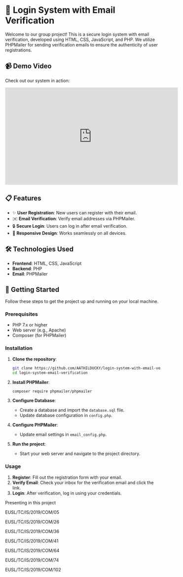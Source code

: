 # 🚀 Login System with Email Verification

Welcome to our group project! This is a secure login system with email verification, developed using HTML, CSS, JavaScript, and PHP. We utilize PHPMailer for sending verification emails to ensure the authenticity of user registrations.

## 📹 Demo Video

Check out our system in action:

<iframe width="560" height="315" src="https://www.youtube.com/embed/YOUR_VIDEO_ID" frameborder="0" allowfullscreen></iframe>

## 📋 Features

- ✨ **User Registration**: New users can register with their email.
- ✉️ **Email Verification**: Verify email addresses via PHPMailer.
- 🔒 **Secure Login**: Users can log in after email verification.
- 👥 **Responsive Design**: Works seamlessly on all devices.

## 🛠️ Technologies Used

- **Frontend**: HTML, CSS, JavaScript
- **Backend**: PHP
- **Email**: PHPMailer

## 🚀 Getting Started

Follow these steps to get the project up and running on your local machine.

### Prerequisites

- PHP 7.x or higher
- Web server (e.g., Apache)
- Composer (for PHPMailer)

### Installation

1. **Clone the repository**:
    ```bash
    git clone https://github.com/AATHILDUCKY/login-system-with-email-verification.git
    cd login-system-email-verification
    ```

2. **Install PHPMailer**:
    ```bash
    composer require phpmailer/phpmailer
    ```

3. **Configure Database**:
    - Create a database and import the `database.sql` file.
    - Update database configuration in `config.php`.

4. **Configure PHPMailer**:
    - Update email settings in `email_config.php`.

5. **Run the project**:
    - Start your web server and navigate to the project directory.

### Usage

1. **Register**: Fill out the registration form with your email.
2. **Verify Email**: Check your inbox for the verification email and click the link.
3. **Login**: After verification, log in using your credentials.

Presenting in this project

EUSL/TC/IS/2019/COM/05

EUSL/TC/IS/2019/COM/26

EUSL/TC/IS/2019/COM/36

EUSL/TC/IS/2019/COM/41

EUSL/TC/IS/2019/COM/64

EUSL/TC/IS/2019/COM/74

EUSL/TC/IS/2019/COM/102
